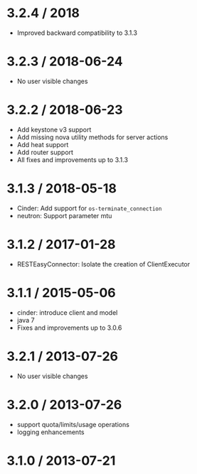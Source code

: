 # 3.2.4 / 2018
* Improved backward compatibility to 3.1.3

# 3.2.3 / 2018-06-24
* No user visible changes

# 3.2.2 / 2018-06-23
* Add keystone v3 support
* Add missing nova utility methods for server actions
* Add heat support
* Add router support
* All fixes and improvements up to 3.1.3

# 3.1.3 / 2018-05-18
* Cinder: Add support for `os-terminate_connection`
* neutron: Support parameter mtu

# 3.1.2 / 2017-01-28
* RESTEasyConnector: Isolate the creation of ClientExecutor

# 3.1.1 / 2015-05-06
* cinder: introduce client and model
* java 7
* Fixes and improvements up to 3.0.6

# 3.2.1 / 2013-07-26
* No user visible changes

# 3.2.0 / 2013-07-26
* support quota/limits/usage operations
* logging enhancements

# 3.1.0 / 2013-07-21

